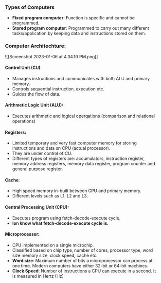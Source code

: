 ### Types of Computers
- **Fixed program computer**: Function is specific and cannot be programmed.
- **Stored program computer**: Programmed to carry out many different tasks/application by keeping data and instructions stored on them.

### Computer Architechture:
![[Screenshot 2023-01-06 at 4.34.10 PM.png]]

#### Control Unit (CU)
- Manages instructions and communicates with both ALU and primary memory.
- Controls sequential instruction, execution etc.
- Guides the flow of data.

#### Arithmetic Logic Unit (ALU):
- Executes arithmetic and logical operqations (comparison and relational operations)

#### Registers:
- Limited temporary and very fast computer memory for storing instructions and data on CPU (actual processor).
- They are under control of CU.
- Different types of registers are: accumulators, instruction register, memory address registers, memory data register, program counter and general purpose register. 

#### Cache:
- High speed memory in-built between CPU and primary memory.
- Different levels such as L1, L2 and L3.

#### Central Processing Unit (CPU):
- Executes program using fetch-decode-execute cycle.
- **Ion know what fetch-decode-execute cycle is.**

#### Microprocessor:
- CPU implemented on a single microchip.
- Classified based on chip type, number of cores, processor type, word size memory size, clock speed, cache etc.
- **Word size**: Maximum number of bits a microprocessor can process at one time. Modern computers have either 32-bit or 64-bit machines.
- **Clock Speed**: Number of instructions a CPU can execute in a second. It is measured in Hertz (Hz)